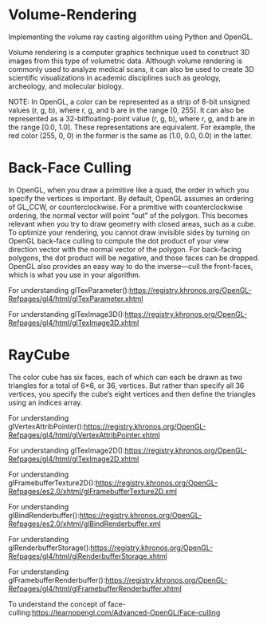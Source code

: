 # Volume-Rendering
Implementing the volume ray casting algorithm using Python and OpenGL.

Volume rendering is a computer graphics technique used to construct 3D images from this type of volumetric data. 
Although volume rendering is commonly used to analyze medical scans, it can also be used to create 3D scientific visualizations in academic disciplines such as geology, archeology, and molecular biology.

NOTE: In OpenGL, a color can be represented as a strip of 8-bit unsigned values (r, g, b), where r, g, and b are in the range [0, 255].
It can also be represented as a 32-bitfloating-point value (r, g, b), where r, g, and b are in the range [0.0, 1.0]. These representations are equivalent. 
For example, the red color (255, 0, 0) in the former is the same as (1.0, 0.0, 0.0) in the latter.

# Back-Face Culling
In OpenGL, when you draw a primitive like a quad, the order in which you
specify the vertices is important. By default, OpenGL assumes an ordering of
GL_CCW, or counterclockwise. For a primitive with counterclockwise ordering,
the normal vector will point “out” of the polygon. This becomes relevant when
you try to draw geometry with closed areas, such as a cube. To optimize your
rendering, you cannot draw invisible sides by turning on OpenGL back-face
culling to compute the dot product of your view direction vector with the normal
vector of the polygon. For back-facing polygons, the dot product will be negative,
and those faces can be dropped. OpenGL also provides an easy way to
do the inverse—cull the front-faces, which is what you use in your algorithm.

For understanding glTexParameter():https://registry.khronos.org/OpenGL-Refpages/gl4/html/glTexParameter.xhtml

For understanding glTexImage3D():https://registry.khronos.org/OpenGL-Refpages/gl4/html/glTexImage3D.xhtml

# RayCube
The color cube has six faces, each of which can each be drawn as two triangles for a total of 6×6, or 36, vertices. But rather than specify all 36 vertices, you specify the cube’s eight vertices and then define the triangles using an indices array.

For understanding glVertexAttribPointer():https://registry.khronos.org/OpenGL-Refpages/gl4/html/glVertexAttribPointer.xhtml

For understanding glTexImage2D():https://registry.khronos.org/OpenGL-Refpages/gl4/html/glTexImage2D.xhtml

For understanding glFramebufferTexture2D():https://registry.khronos.org/OpenGL-Refpages/es2.0/xhtml/glFramebufferTexture2D.xml

For understanding glBindRenderbuffer():https://registry.khronos.org/OpenGL-Refpages/es2.0/xhtml/glBindRenderbuffer.xml

For understanding glRenderbufferStorage():https://registry.khronos.org/OpenGL-Refpages/gl4/html/glRenderbufferStorage.xhtml

For understanding glFramebufferRenderbuffer():https://registry.khronos.org/OpenGL-Refpages/gl4/html/glFramebufferRenderbuffer.xhtml

To understand the concept of face-culling:https://learnopengl.com/Advanced-OpenGL/Face-culling